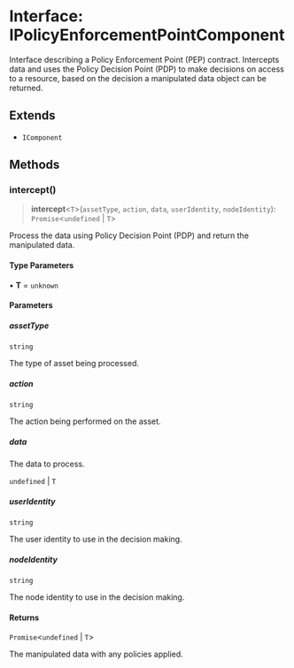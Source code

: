 # Interface: IPolicyEnforcementPointComponent

Interface describing a Policy Enforcement Point (PEP) contract.
Intercepts data and uses the Policy Decision Point (PDP) to make decisions on
access to a resource, based on the decision a manipulated data object can
be returned.

## Extends

- `IComponent`

## Methods

### intercept()

> **intercept**\<`T`\>(`assetType`, `action`, `data`, `userIdentity`, `nodeIdentity`): `Promise`\<`undefined` \| `T`\>

Process the data using Policy Decision Point (PDP) and return the manipulated data.

#### Type Parameters

• **T** = `unknown`

#### Parameters

##### assetType

`string`

The type of asset being processed.

##### action

`string`

The action being performed on the asset.

##### data

The data to process.

`undefined` | `T`

##### userIdentity

`string`

The user identity to use in the decision making.

##### nodeIdentity

`string`

The node identity to use in the decision making.

#### Returns

`Promise`\<`undefined` \| `T`\>

The manipulated data with any policies applied.
